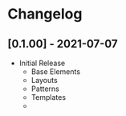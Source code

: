 # Changelog

## [0.1.00] - 2021-07-07

- Initial Release
  - Base Elements
  - Layouts
  - Patterns
  - Templates
  -
